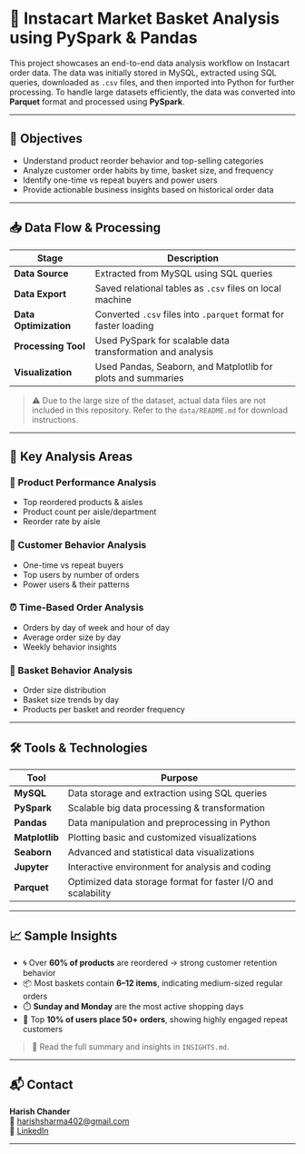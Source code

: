 # 🛒 Instacart Market Basket Analysis using PySpark & Pandas

This project showcases an end-to-end data analysis workflow on Instacart order data. The data was initially stored in MySQL, extracted using SQL queries, downloaded as `.csv` files, 
and then imported into Python for further processing. To handle large datasets efficiently, the data was converted into **Parquet** format and processed using **PySpark**.

---

## 📌 Objectives

- Understand product reorder behavior and top-selling categories  
- Analyze customer order habits by time, basket size, and frequency  
- Identify one-time vs repeat buyers and power users  
- Provide actionable business insights based on historical order data  

---

## 📥 Data Flow & Processing

| Stage              | Description                                                  |
|--------------------|--------------------------------------------------------------|
| **Data Source**     | Extracted from MySQL using SQL queries                       |
| **Data Export**     | Saved relational tables as `.csv` files on local machine     |
| **Data Optimization** | Converted `.csv` files into `.parquet` format for faster loading |
| **Processing Tool** | Used PySpark for scalable data transformation and analysis   |
| **Visualization**   | Used Pandas, Seaborn, and Matplotlib for plots and summaries |

> ⚠️ Due to the large size of the dataset, actual data files are not included in this repository. Refer to the `data/README.md` for download instructions.

---

## 🧠 Key Analysis Areas

### 🛒 Product Performance Analysis
- Top reordered products & aisles  
- Product count per aisle/department  
- Reorder rate by aisle  

### 👥 Customer Behavior Analysis
- One-time vs repeat buyers  
- Top users by number of orders  
- Power users & their patterns  

### ⏰ Time-Based Order Analysis
- Orders by day of week and hour of day  
- Average order size by day  
- Weekly behavior insights  

### 🧺 Basket Behavior Analysis
- Order size distribution  
- Basket size trends by day  
- Products per basket and reorder frequency  

---

## 🛠️ Tools & Technologies

| Tool        | Purpose                                                       |
|-------------|---------------------------------------------------------------|
| **MySQL**   | Data storage and extraction using SQL queries                 |
| **PySpark** | Scalable big data processing & transformation                 |
| **Pandas**  | Data manipulation and preprocessing in Python                 |
| **Matplotlib** | Plotting basic and customized visualizations              |
| **Seaborn** | Advanced and statistical data visualizations                  |
| **Jupyter** | Interactive environment for analysis and coding               |
| **Parquet** | Optimized data storage format for faster I/O and scalability  |

---

## 📈 Sample Insights

- 🌀 Over **60% of products** are reordered → strong customer retention behavior  
- 📦 Most baskets contain **6–12 items**, indicating medium-sized regular orders  
- ⏱️ **Sunday and Monday** are the most active shopping days  
- 🧍 Top **10% of users place 50+ orders**, showing highly engaged repeat customers  

> 📄 Read the full summary and insights in `INSIGHTS.md`.

---

## 📬 Contact

**Harish Chander**  
📧 harishsharma402@gmail.com  
🔗 [LinkedIn](https://www.linkedin.com/in/harish-chander-m13)

---

